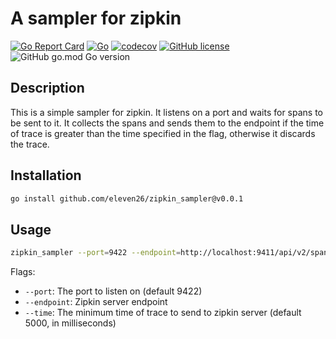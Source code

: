 # A sampler for zipkin

[![Go Report Card](https://goreportcard.com/badge/github.com/eleven26/zipkin_sampler)](https://goreportcard.com/report/github.com/eleven26/zipkin_sampler)
[![Go](https://github.com/eleven26/zipkin_sampler/actions/workflows/go.yml/badge.svg)](https://github.com/eleven26/zipkin_sampler/actions/workflows/go.yml)
[![codecov](https://codecov.io/github/eleven26/zipkin_sampler/branch/main/graph/badge.svg?token=WJNVVWZALZ)](https://codecov.io/github/eleven26/zipkin_sampler)
[![GitHub license](https://img.shields.io/github/license/eleven26/zipkin_sampler)](https://github.com/eleven26/zipkin_sampler/blob/main/LICENSE)
![GitHub go.mod Go version](https://img.shields.io/github/go-mod/go-version/eleven26/zipkin_sampler)

## Description

This is a simple sampler for zipkin. It listens on a port and waits for spans to be sent to it. It collects the spans and sends them to the endpoint if the time of trace is greater than the time specified in the flag, otherwise it discards the trace.

## Installation

```bash
go install github.com/eleven26/zipkin_sampler@v0.0.1
```

## Usage

```bash
zipkin_sampler --port=9422 --endpoint=http://localhost:9411/api/v2/spans --time=5000
```

Flags:

* `--port`: The port to listen on (default 9422)
* `--endpoint`: Zipkin server endpoint
* `--time`: The minimum time of trace to send to zipkin server (default 5000, in milliseconds)
